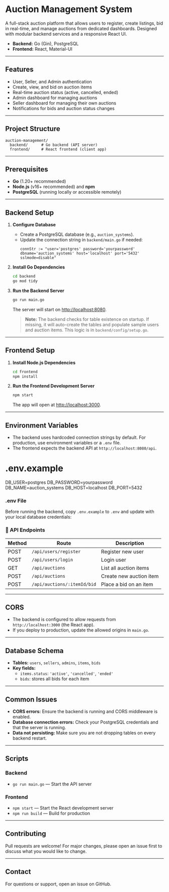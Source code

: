 # Auction Management System

A full-stack auction platform that allows users to register, create listings, bid in real-time, and manage auctions from dedicated dashboards. Designed with modular backend services and a responsive React UI.

- **Backend:** Go (Gin), PostgreSQL
- **Frontend:** React, Material-UI

---

## Features

- User, Seller, and Admin authentication
- Create, view, and bid on auction items
- Real-time auction status (active, cancelled, ended)
- Admin dashboard for managing auctions
- Seller dashboard for managing their own auctions
- Notifications for bids and auction status changes

---

## Project Structure

```
auction-management/
  backend/      # Go backend (API server)
  frontend/     # React frontend (client app)
```

---

## Prerequisites

- **Go** (1.20+ recommended)
- **Node.js** (v16+ recommended) and **npm**
- **PostgreSQL** (running locally or accessible remotely)

---

## Backend Setup

1. **Configure Database**

   - Create a PostgreSQL database (e.g., `auction_systems`).
   - Update the connection string in `backend/main.go` if needed:
     ```
     connStr := "user='postgres' password='yourpassword' dbname='auction_systems' host='localhost' port='5432' sslmode=disable"
     ```

2. **Install Go Dependencies**

   ```bash
   cd backend
   go mod tidy
   ```

3. **Run the Backend Server**

   ```bash
   go run main.go
   ```

   The server will start on [http://localhost:8080](http://localhost:8080).

   > **Note:** The backend checks for table existence on startup. If missing, it will auto-create the tables and populate sample users and auction items. This logic is in `backend/config/setup.go`.

---

## Frontend Setup

1. **Install Node.js Dependencies**

   ```bash
   cd frontend
   npm install
   ```

2. **Run the Frontend Development Server**

   ```bash
   npm start
   ```

   The app will open at [http://localhost:3000](http://localhost:3000).

---

## Environment Variables

- The backend uses hardcoded connection strings by default. For production, use environment variables or a `.env` file.
- The frontend expects the backend API at `http://localhost:8080/api`.

# .env.example
DB_USER=postgres
DB_PASSWORD=yourpassword
DB_NAME=auction_systems
DB_HOST=localhost
DB_PORT=5432

### .env File

Before running the backend, copy `.env.example` to `.env` and update with your local database credentials:

### 🔌 API Endpoints

| Method | Route                              | Description              |
|--------|------------------------------------|--------------------------|
| POST   | `/api/users/register`              | Register new user        |
| POST   | `/api/users/login`                 | Login user               |
| GET    | `/api/auctions`                    | List all auction items   |
| POST   | `/api/auctions`                    | Create new auction item  |
| POST   | `/api/auctions/:itemId/bid`        | Place a bid on an item   | 
---

## CORS

- The backend is configured to allow requests from `http://localhost:3000` (the React app).
- If you deploy to production, update the allowed origins in `main.go`.

---

## Database Schema

- **Tables:** `users`, `sellers`, `admins`, `items`, `bids`
- **Key fields:**
  - `items.status`: `'active'`, `'cancelled'`, `'ended'`
  - `bids`: stores all bids for each item

---

## Common Issues

- **CORS errors:** Ensure the backend is running and CORS middleware is enabled.
- **Database connection errors:** Check your PostgreSQL credentials and that the server is running.
- **Data not persisting:** Make sure you are not dropping tables on every backend restart.

---

## Scripts

### Backend

- `go run main.go` — Start the API server

### Frontend

- `npm start` — Start the React development server
- `npm run build` — Build for production

---

## Contributing

Pull requests are welcome! For major changes, please open an issue first to discuss what you would like to change.

---

## Contact

For questions or support, open an issue on GitHub.



